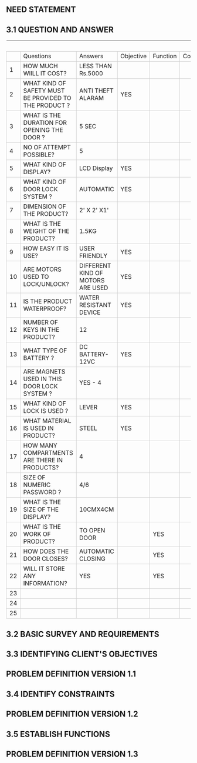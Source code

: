 ##  NEED STATEMENT


##   3.1 QUESTION AND ANSWER
<html>
<body>
<!--StartFragment--><google-sheets-html-origin><style type="text/css"><!--td {border: 1px solid #cccccc;}br {mso-data-placement:same-cell;}--></style>

  |   |   |   |   |  
-- | -- | -- | -- | -- | --
  | Questions | Answers | Objective | Function | Constraint
1 | HOW MUCH WIILL IT COST? | LESS THAN Rs.5000 |   |   |  
2 | WHAT KIND OF SAFETY MUST BE PROVIDED TO THE PRODUCT ? | ANTI THEFT ALARAM | YES |   |  
3 | WHAT IS THE DURATION FOR OPENING THE DOOR ? | 5 SEC |   |   |  
4 | NO OF ATTEMPT POSSIBLE? | 5 |   |   |  
5 | WHAT KIND OF DISPLAY? | LCD Display | YES |   |  
6 | WHAT KIND OF DOOR LOCK SYSTEM ? | AUTOMATIC | YES |   |  
7 | DIMENSION OF THE PRODUCT? | 2' X 2' X1' |   |   |  
8 | WHAT IS THE WEIGHT OF THE PRODUCT? | 1.5KG |   |   |  
9 | HOW EASY IT IS USE? | USER FRIENDLY | YES |   |  
10 | ARE MOTORS USED TO LOCK/UNLOCK? | DIFFERENT KIND OF MOTORS ARE USED | YES |   |  
11 | IS THE PRODUCT WATERPROOF? | WATER RESISTANT DEVICE | YES |   |  
12 | NUMBER OF KEYS  IN THE PRODUCT? | 12 |   |   |  
13 | WHAT TYPE OF BATTERY ? | DC BATTERY-12VC | YES |   |  
14 | ARE MAGNETS USED IN THIS DOOR LOCK SYSTEM ? | YES - 4 |   |   |  
15 | WHAT KIND OF LOCK IS USED ? | LEVER | YES |   |  
16 | WHAT MATERIAL IS USED IN PRODUCT? | STEEL | YES |   |  
17 | HOW MANY COMPARTMENTS ARE THERE IN PRODUCTS? | 4 |   |   |  
18 | SIZE OF NUMERIC PASSWORD ? | 4/6 |   |   |  
19 | WHAT IS THE SIZE OF THE DISPLAY? | 10CMX4CM |   |   |  
20 | WHAT IS THE WORK OF PRODUCT? | TO OPEN DOOR |   | YES |  
21 | HOW DOES THE DOOR CLOSES? | AUTOMATIC CLOSING |   | YES |  
22 | WILL IT STORE ANY INFORMATION? | YES |   | YES |  
23 |   |   |   |   |  
24 |   |   |   |   |  
25 |   |   |   |   |  

<!--EndFragment-->
</body>
</html>

##   3.2 BASIC SURVEY AND REQUIREMENTS

##   3.3 IDENTIFYING CLIENT'S OBJECTIVES

##   PROBLEM DEFINITION VERSION 1.1

##   3.4 IDENTIFY CONSTRAINTS

##   PROBLEM DEFINITION VERSION 1.2  

##   3.5 ESTABLISH FUNCTIONS

##   PROBLEM DEFINITION VERSION 1.3